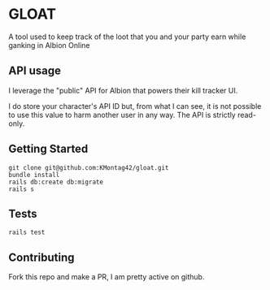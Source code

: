 # GLOAT

A tool used to keep track of the loot that you and your party earn while ganking in Albion Online

## API usage

I leverage the "public" API for Albion that powers their kill tracker UI.

I do store your character's API ID but, from what I can see, it is not possible to use this value to harm another user in any way. The API is strictly read-only.

## Getting Started

```
git clone git@github.com:KMontag42/gloat.git
bundle install
rails db:create db:migrate
rails s
```

## Tests

```
rails test
```

## Contributing

Fork this repo and make a PR, I am pretty active on github.
